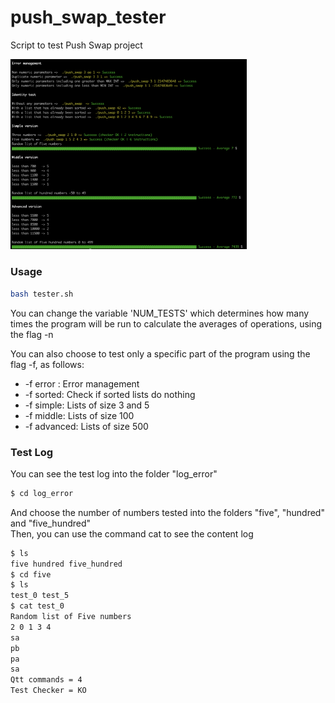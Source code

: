# push_swap_tester
Script to test Push Swap project

<img src="screenshot.png" width="75%">

### Usage

```bash
bash tester.sh
```

You can change the variable 'NUM_TESTS' which determines how many times the program will be run to calculate the averages of operations, using the flag -n <NUMBER>

You can also choose to test only a specific part of the program using the flag -f, as follows:
* -f error : Error management
* -f sorted: Check if sorted lists do nothing
* -f simple: Lists of size 3 and 5
* -f middle: Lists of size 100
* -f advanced: Lists of size 500

### Test Log
You can see the test log into the folder "log_error"
```bash
$ cd log_error
```
And choose the number of numbers tested into the folders "five", "hundred" and "five_hundred"<br>
Then, you can use the command cat to see the content log
```bash
$ ls
five hundred five_hundred
$ cd five
$ ls
test_0 test_5
$ cat test_0
Random list of Five numbers
2 0 1 3 4
sa
pb
pa
sa
Qtt commands = 4
Test Checker = KO
```
